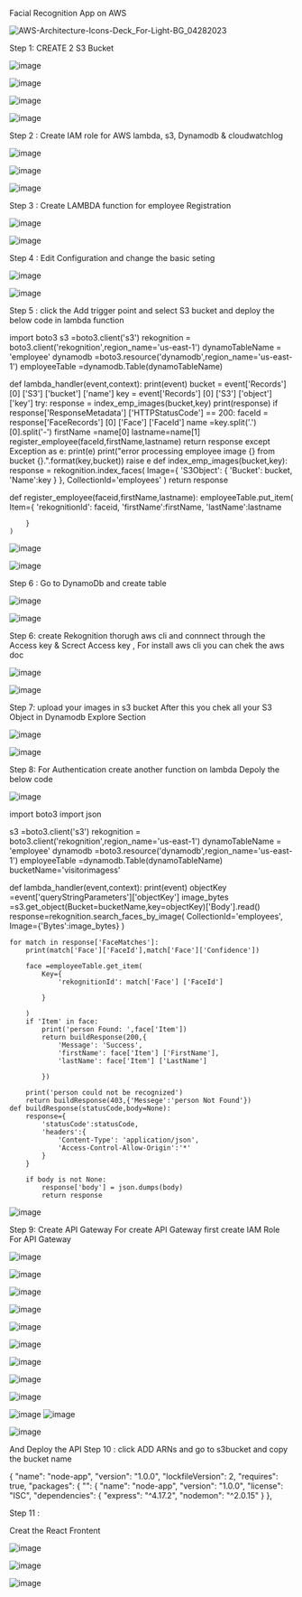 

Facial Recognition App on AWS



![AWS-Architecture-Icons-Deck_For-Light-BG_04282023](https://github.com/subhamo1/AWS-DevOps_-Project/assets/101514854/a598dbb5-7a34-488d-8319-8c021023fd2a)




Step 1: CREATE 2 S3 Bucket



![image](https://github.com/subhamo1/AWS-DevOps_-Project/assets/101514854/a99db2e4-839b-4ccd-a11e-1dc10a3e73be)

![image](https://github.com/subhamo1/AWS-DevOps_-Project/assets/101514854/5f2a709b-f6c9-4d5f-b63a-7f77d4bf5b50)

![image](https://github.com/subhamo1/AWS-DevOps_-Project/assets/101514854/cc27952b-713b-4a58-bc37-327e636ff9ce)

![image](https://github.com/subhamo1/AWS-DevOps_-Project/assets/101514854/9838b4cb-367d-46e7-8421-38102c70df51)

Step 2 :  Create IAM role for AWS lambda, s3, Dynamodb & cloudwatchlog

![image](https://github.com/subhamo1/AWS-DevOps_-Project/assets/101514854/eecd6d3b-f76b-4cb6-807c-d4be9b9ebb54)

![image](https://github.com/subhamo1/AWS-DevOps_-Project/assets/101514854/19dafe40-b733-4feb-97a5-a8d634f70658)

![image](https://github.com/subhamo1/AWS-DevOps_-Project/assets/101514854/5f94896c-a3e1-48df-9328-1bb8013cd354)


Step 3 : Create LAMBDA function for employee Registration

![image](https://github.com/subhamo1/AWS-DevOps_-Project/assets/101514854/3898980d-75e4-4f85-a21f-a5e34e193b07)

![image](https://github.com/subhamo1/AWS-DevOps_-Project/assets/101514854/1cf2868e-dbe1-4d81-ad8b-e9c5ff47e56f)



Step 4 : Edit Configuration and change the basic seting


![image](https://github.com/subhamo1/AWS-DevOps_-Project/assets/101514854/de50d25b-7885-400f-b5e8-d0e674672e86)

![image](https://github.com/subhamo1/AWS-DevOps_-Project/assets/101514854/84e23695-362b-45ee-88b4-2c9168c29961)

Step 5 :  click the  Add trigger  point and select S3 bucket  and deploy the below code in lambda function

import boto3
s3 =boto3.client('s3')
rekognition = boto3.client('rekognition',region_name='us-east-1')
dynamoTableName = 'employee'
dynamodb =boto3.resource('dynamodb',region_name='us-east-1')
employeeTable =dynamodb.Table(dynamoTableName)

def lambda_handler(event,context):
    print(event)
    bucket = event['Records'] [0] ['S3'] ['bucket'] ['name']
    key = event['Records'] [0] ['S3'] ['object'] ['key']
    try:
        response = index_emp_images(bucket,key)
        print(response)
        if response['ResponseMetadata'] ['HTTPStatusCode'] == 200:
            faceId = response['FaceRecords'] [0] ['Face'] ['FaceId']
            name =key.split('.') [0].split('-')
            firstName =name[0]
            lastname=name[1]
            register_employee(faceId,firstName,lastname)
            return response
    except Exception as e:
        print(e)
        print("error processing employee image {} from bucket {}.".format(key,bucket))
        raise e
    def index_emp_images(bucket,key):
        response = rekognition.index_faces(
            Image={
                'S3Object':
                {
                    'Bucket': bucket,
                    'Name':key
                }
            },
            CollectionId='employees'
        )
        return response

def register_employee(faceid,firstName,lastname):
    employeeTable.put_item(
        Item={
            'rekognitionId': faceid,
            'firstName':firstName,
            'lastName':lastname

        }
    )





![image](https://github.com/subhamo1/AWS-DevOps_-Project/assets/101514854/26b19c73-79f4-43ac-8721-7053a613f538)

![image](https://github.com/subhamo1/AWS-DevOps_-Project/assets/101514854/0d091b29-690e-4099-941b-2d1390669539)


Step 6 : Go to DynamoDb and create table

![image](https://github.com/subhamo1/AWS-DevOps_-Project/assets/101514854/d426072d-2464-417c-94d7-60f9c26921d9)

![image](https://github.com/subhamo1/AWS-DevOps_-Project/assets/101514854/7fc88d7f-077c-4e1d-875f-f2380edaf404)

Step 6: create Rekognition thorugh aws cli and connnect through the Access key & Screct Access key , For install aws cli you can chek  the aws doc 



 ![image](https://github.com/subhamo1/AWS-DevOps_-Project/assets/101514854/8abc5f78-09e5-4368-a617-e974d8c4903f)
 
![image](https://github.com/subhamo1/AWS-DevOps_-Project/assets/101514854/8898b2a3-993a-4179-ba8c-65354e900f60)


Step 7: upload your images in s3 bucket After this you chek all your S3 Object in Dynamodb Explore Section


![image](https://github.com/subhamo1/AWS-DevOps_-Project/assets/101514854/b4b539c2-0942-4bd8-9cd3-45ed0d2ffd1f)


![image](https://github.com/subhamo1/AWS-DevOps_-Project/assets/101514854/b2adba65-6cfd-44d1-b977-a4621ff7f8d4)


Step 8:
For Authentication create  another function on lambda Depoly the below code

![image](https://github.com/subhamo1/AWS-DevOps_-Project/assets/101514854/b23f3d51-9d15-407a-95a1-25aa132538a4)

import boto3
import json

s3 =boto3.client('s3')
rekognition = boto3.client('rekognition',region_name='us-east-1')
dynamoTableName = 'employee'
dynamodb =boto3.resource('dynamodb',region_name='us-east-1')
employeeTable =dynamodb.Table(dynamoTableName)
bucketName='visitorimagess'

def lambda_handler(event,context):
    print(event)
    objectKey =event['queryStringParameters']['objectKey']
    image_bytes =s3.get_object(Bucket=bucketName,key=objectKey)['Body'].read()
    response=rekognition.search_faces_by_image(
        CollectionId='employees',
        Image={'Bytes':image_bytes}
    )

    for match in response['FaceMatches']:
        print(match['Face']['FaceId'],match['Face']['Confidence'])

        face =employeeTable.get_item(
            Key={
                'rekognitionId': match['Face'] ['FaceId']
                
            }

        )
        if 'Item' in face:
            print('person Found: ',face['Item'])
            return buildResponse(200,{
                'Message': 'Success',
                'firstName': face['Item'] ['FirstName'],
                'lastName': face['Item'] ['LastName']

            })
        
        print('person could not be recognized')
        return buildResponse(403,{'Messege':'person Not Found'})
    def buildResponse(statusCode,body=None):
        response={
            'statusCode':statusCode,
            'headers':{
                'Content-Type': 'application/json',
                'Access-Control-Allow-Origin':'*'
            }
        }

        if body is not None:
            response['body'] = json.dumps(body)
            return response
            
![image](https://github.com/subhamo1/AWS-DevOps_-Project/assets/101514854/274c8bcc-ca68-4e04-8fad-297d04e29b8f)

Step 9: Create API Gateway
For create API Gateway first create IAM Role For API Gateway

![image](https://github.com/subhamo1/AWS-DevOps_-Project/assets/101514854/6632462d-b99c-41e9-af67-12fbd8cc95e9)

![image](https://github.com/subhamo1/AWS-DevOps_-Project/assets/101514854/eb56684b-e680-409d-985e-dcdb3d2bb7ad)

![image](https://github.com/subhamo1/AWS-DevOps_-Project/assets/101514854/d62f0ede-2741-45ef-ab5c-c74dee2536e6)

![image](https://github.com/subhamo1/AWS-DevOps_-Project/assets/101514854/8b414d76-7579-4fed-80c3-4d072f0f0864)

![image](https://github.com/subhamo1/AWS-DevOps_-Project/assets/101514854/936e8d4d-2b76-4cd0-b21a-78d12edf210f)

![image](https://github.com/subhamo1/AWS-DevOps_-Project/assets/101514854/83f3f786-2c15-4ceb-9297-b92480b327a2)

![image](https://github.com/subhamo1/AWS-DevOps_-Project/assets/101514854/7372b01a-3175-4ca9-bfb9-06185608d9a6)

![image](https://github.com/subhamo1/AWS-DevOps_-Project/assets/101514854/511653b5-aa22-4ca8-98fb-2b73206f0134)

![image](https://github.com/subhamo1/AWS-DevOps_-Project/assets/101514854/7515f1dc-e36e-4462-aeca-581862f94180)

![image](https://github.com/subhamo1/AWS-DevOps_-Project/assets/101514854/6d7637ef-6558-45b5-9e7b-bed5db686cb8)
![image](https://github.com/subhamo1/AWS-DevOps_-Project/assets/101514854/125b29eb-6778-4582-827e-6cee72fe14bf)

![image](https://github.com/subhamo1/AWS-DevOps_-Project/assets/101514854/d3ff2e12-3622-4e26-9b7b-a2fd56017574)

 And Deploy the API
Step 10 : click ADD ARNs  and go to s3bucket  and copy the bucket name

{
  "name": "node-app",
  "version": "1.0.0",
  "lockfileVersion": 2,
  "requires": true,
  "packages": {
    "": {
      "name": "node-app",
      "version": "1.0.0",
      "license": "ISC",
      "dependencies": {
        "express": "^4.17.2",
        "nodemon": "^2.0.15"
      }
    },
    
Step 11 :

Creat the  React Frontent

![image](https://github.com/subhamo1/AWS-DevOps_-Project/assets/101514854/58c209a9-7c4e-4010-bd95-29474558de39)

![image](https://github.com/subhamo1/AWS-DevOps_-Project/assets/101514854/aa5f1b8e-0fe1-421d-839e-ef8590d16e0e)

![image](https://github.com/subhamo1/AWS-DevOps_-Project/assets/101514854/58a0ec42-b4fe-4bbc-905d-b9e7d19c17ca)



